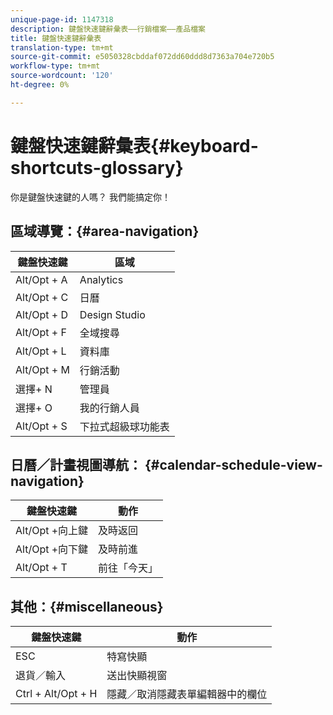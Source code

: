 ```yaml
---
unique-page-id: 1147318
description: 鍵盤快速鍵辭彙表——行銷檔案——產品檔案
title: 鍵盤快速鍵辭彙表
translation-type: tm+mt
source-git-commit: e5050328cbddaf072dd60ddd8d7363a704e720b5
workflow-type: tm+mt
source-wordcount: '120'
ht-degree: 0%

---
```



# 鍵盤快速鍵辭彙表{#keyboard-shortcuts-glossary}

你是鍵盤快速鍵的人嗎？ 我們能搞定你！

## 區域導覽：{#area-navigation}

| 鍵盤快速鍵 | 區域 |
|---|---|
| Alt/Opt + A | Analytics |
| Alt/Opt + C | 日曆 |
| Alt/Opt + D | Design Studio |
| Alt/Opt + F | 全域搜尋 |
| Alt/Opt + L | 資料庫 |
| Alt/Opt + M | 行銷活動 |
| 選擇+ N | 管理員 |
| 選擇+ O | 我的行銷人員 |
| Alt/Opt + S | 下拉式超級球功能表 |

## 日曆／計畫視圖導航： {#calendar-schedule-view-navigation}

| 鍵盤快速鍵 | 動作 |
|---|---|
| Alt/Opt +向上鍵 | 及時返回 |
| Alt/Opt +向下鍵 | 及時前進 |
| Alt/Opt + T | 前往「今天」 |

## 其他：{#miscellaneous}

| 鍵盤快速鍵 | 動作 |
|---|---|
| ESC | 特寫快顯 |
| 退貨／輸入 | 送出快顯視窗 |
| Ctrl + Alt/Opt + H | 隱藏／取消隱藏表單編輯器中的欄位 |
